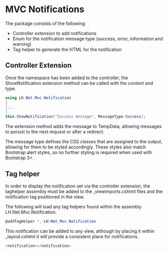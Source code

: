 # MVC Notifications

The package consists of the following:

- Controller extension to add notifications
- Enum for the notification message type (success, error, information and warning)
- Tag helper to generate the HTML for the notification

## Controller Extension

Once the namespace has been added to the controller, the ShowNotification extension method can be called with the content and type.

```csharp
using LH.Net.Mvc.Notification
|
|...
|
this.ShowNotification("Success message", MessageType.Success);
```

The extension method adds the message to TempData, allowing messages to persist to the next request or after a redirect. 

The message type defines the CSS classes that are assigned to the output, allowing for them to be styled accordingly. These styles also match Bootstrap alert styles, so no further styling is required when used with Bootstrap 3+.

## Tag helper

In order to display the notification set via the controller extension, the taghelper assembly must be added to the _viewimports.cshtml files and the notification tag positioned in the view.

The following will load any tag helpers found within the assembly LH.Net.Mvc.Notification.

```csharp
@addTagHelper *, LH.Net.Mvc.Notification
```

This notification can be added to any view, although by placing it within _layout.cshtml it will provide a consistent place for notifications.

```csharp
<notification></notification>
```